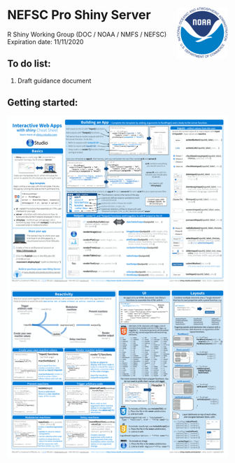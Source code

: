 # NEFSC Pro Shiny Server<img src="images/noaa.png" align="right" width="116" />
R Shiny Working Group (DOC / NOAA / NMFS / NEFSC)\
Expiration date: 11/11/2020

## To do list:
1. Draft guidance document

## Getting started:
![](images/shiny-cheatsheet-1.png)
![](images/shiny-cheatsheet-2.png)

